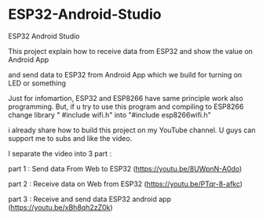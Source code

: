 # ESP32-Android-Studio
ESP32 Android Studio

This project explain how to receive data from ESP32 and show the value on Android App

and send data to ESP32 from Android App which we build for turning on LED or something

Just for infomartion, ESP32 and ESP8266 have same principle work also programming.
But, if u try to use this program and compiling to ESP8266 change library " #include wifi.h" into "#include esp8266wifi.h"

i already share how to build this project on my YouTube channel. U guys can support me to subs and like the video.

I separate the video into 3 part :

part 1 : Send data From Web to ESP32 (https://youtu.be/8UWpnN-A0do)

part 2 : Receive data on Web from ESP32 (https://youtu.be/PTqr-8-afkc)

part 3 : Receive and send data ESP32 android app (https://youtu.be/xBh8qh2zZ0k)

